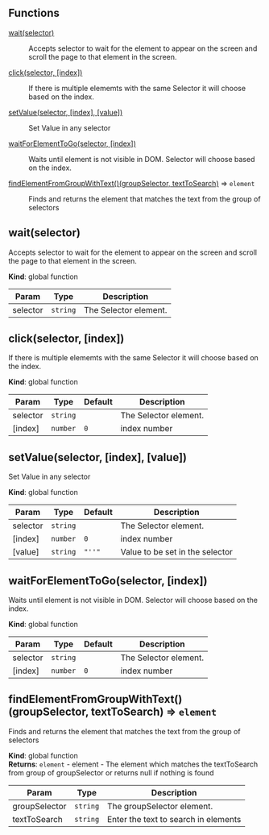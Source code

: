 ## Functions

<dl>
<dt><a href="#wait">wait(selector)</a></dt>
<dd><p>Accepts selector to wait for the element to appear on the screen and scroll the page to that element in the screen.</p>
</dd>
<dt><a href="#click">click(selector, [index])</a></dt>
<dd><p>If there is multiple elememts with the same Selector it will choose based on the index.</p>
</dd>
<dt><a href="#setValue">setValue(selector, [index], [value])</a></dt>
<dd><p>Set Value in any selector</p>
</dd>
<dt><a href="#waitForElementToGo">waitForElementToGo(selector, [index])</a></dt>
<dd><p>Waits until element is not visible in DOM. Selector will choose based on the index.</p>
</dd>
<dt><a href="#findElementFromGroupWithText_new">findElementFromGroupWithText()(groupSelector, textToSearch)</a> ⇒ <code>element</code></dt>
<dd><p>Finds and returns the element that matches the text from the group of selectors</p>
</dd>
</dl>

<a name="wait"></a>

## wait(selector)
Accepts selector to wait for the element to appear on the screen and scroll the page to that element in the screen.

**Kind**: global function  

| Param | Type | Description |
| --- | --- | --- |
| selector | <code>string</code> | The Selector element. |

<a name="click"></a>

## click(selector, [index])
If there is multiple elememts with the same Selector it will choose based on the index.

**Kind**: global function  

| Param | Type | Default | Description |
| --- | --- | --- | --- |
| selector | <code>string</code> |  | The Selector element. |
| [index] | <code>number</code> | <code>0</code> | index number |

<a name="setValue"></a>

## setValue(selector, [index], [value])
Set Value in any selector

**Kind**: global function  

| Param | Type | Default | Description |
| --- | --- | --- | --- |
| selector | <code>string</code> |  | The Selector element. |
| [index] | <code>number</code> | <code>0</code> | index number |
| [value] | <code>string</code> | <code>&quot;&#x27;&#x27;&quot;</code> | Value to be set in the selector |

<a name="waitForElementToGo"></a>

## waitForElementToGo(selector, [index])
Waits until element is not visible in DOM. Selector will choose based on the index.

**Kind**: global function  

| Param | Type | Default | Description |
| --- | --- | --- | --- |
| selector | <code>string</code> |  | The Selector element. |
| [index] | <code>number</code> | <code>0</code> | index number |

<a name="findElementFromGroupWithText_new"></a>

## findElementFromGroupWithText()(groupSelector, textToSearch) ⇒ <code>element</code>
Finds and returns the element that matches the text from the group of selectors

**Kind**: global function  
**Returns**: <code>element</code> - element - The element which matches the textToSearch from group of groupSelector or returns null if nothing is found  

| Param | Type | Description |
| --- | --- | --- |
| groupSelector | <code>string</code> | The groupSelector element. |
| textToSearch | <code>string</code> | Enter the text to search in elements |

